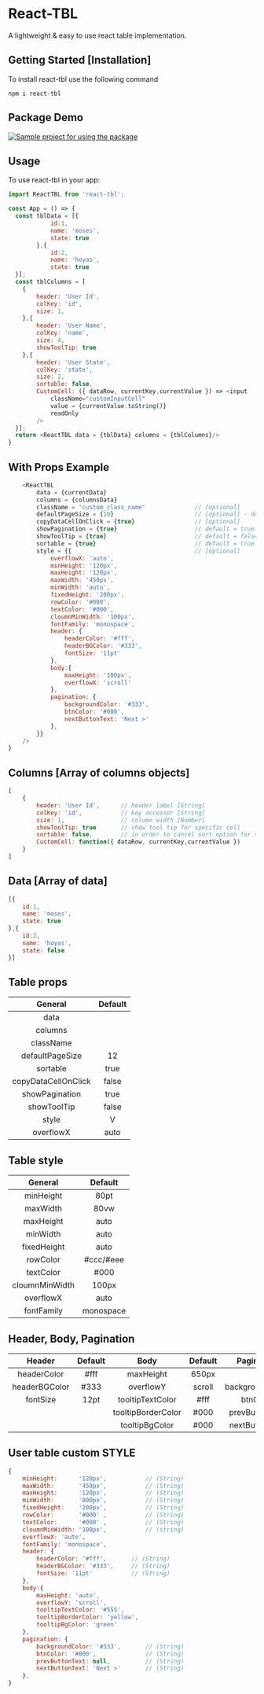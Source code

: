 # React-TBL

A lightweight & easy to use react table implementation.

## Getting Started [Installation]

To install react-tbl use the following command

```
npm i react-tbl
```
## Package Demo 

[![Sample project for using the package](https://codesandbox.io/static/img/play-codesandbox.svg)](https://codesandbox.io/s/react-tbl-586yc)

## Usage

To use react-tbl in your app:

```js
import ReactTBL from 'react-tbl';

const App = () => {
  const tblData = [{
            id:1,
            name: 'moses',
            state: true
        },{
            id:2,
            name: 'hoyas',
            state: true
  }];
  const tblColumns = [
    {
        header: 'User Id',
        colKey: 'id',
        size: 1,
    },{
        header: 'User Name',
        colKey: 'name',
        size: 4,
        showToolTip: true
    },{
        header: 'User State',
        colKey: 'state',
        size: 2,
        sortable: false,
        CustomCell: ({ dataRow, currentKey,currentValue }) => <input
            className="customInputCell"
            value = {currentValue.toString()}
            readOnly
        />
  }];
  return <ReactTBL data = {tblData} columns = {tblColumns}/>
}
```
## With Props Example
```js
    <ReactTBL
        data = {currentData}
        columns = {columnsData}
        className = "custom_class_name"              // [optional]
        defaultPageSize = {10}                       // [optional] - default = 12
        copyDataCellOnClick = {true}                 // [optional] 
        showPagination = {true}                      // default = true
        showToolTip = {true}                         // default = false
        sortable = {true}                            // default = true
        style = {{                                   // [optional] 
            overflowX: 'auto',
            minHeight: '120px',
            maxHeight: '120px',
            maxWidth: '450px',
            minWidth: 'auto',
            fixedHeight: '200px',
            rowColor: '#000',
            textColor: '#000',
            cloumnMinWidth: '100px',
            fontFamily: 'monospace',
            header: {
                headerColor: '#fff',
                headerBGColor: '#333',
                fontSize: '11pt'
            },
            body:{
                maxHeight: '100px',
                overflowX: 'scroll'
            },
            pagination: {
                backgroundColor: '#333',
                btnColor: '#000',
                nextButtonText: 'Next >'
            },
        }}
    />
}
```

## Columns [Array of columns objects]
```js
[
    {
        header: 'User Id',      // header label [String]
        colKey: 'id',           // key accessor [String]
        size: 1,                // column width [Number]
        showToolTip: true       // show tool tip for specific cell
        sortable: false,        // in order to cancel sort option for specific cell 
        CustomCell: function({ dataRow, currentKey,currentValue })
    }
]
```
## Data [Array of data]
```js
[{
    id:1,
    name: 'moses',
    state: true
},{
    id:2,
    name: 'hoyas',
    state: false
}]
```

## Table props

|        General          |    Default     |
| :-------------------:   | :------------: |
|    data                 |                |
|    columns              |                |
|    className            |                |
|    defaultPageSize      |       12       |
|    sortable             |      true      |
|    copyDataCellOnClick  |      false     |
|    showPagination       |      true      |
|    showToolTip          |      false     |   show tool tip for each cell
|    style                |       V        |
|    overflowX            |      auto      |

## Table style

|      General      |    Default    | 
| :---------------: |:-------------:| 
|     minHeight     |     80pt      | 
|     maxWidth      |     80vw      | 
|     maxHeight     |     auto      |  
|     minWidth      |     auto      |  
|    fixedHeight    |     auto      |  
|     rowColor      |   #ccc/#eee   |  
|    textColor      |     #000      |  
|  cloumnMinWidth   |     100px     |   
|     overflowX     |     auto      |
|    fontFamily     |   monospace   |

## Header, Body, Pagination

|    Header      |    Default    |         Body         |  Default  |    Pagination     |   Default     |
| :-----------:  | :-----------: |  :----------------:  | :-------: | :--------------:  | :-----------: |
|  headerColor   |      #fff     |       maxHeight      |   650px   |                   |               | 
|  headerBGColor |      #333     |       overflowY      |   scroll  |  backgroundColor  |    #333       |
|    fontSize    |      12pt     |   tooltipTextColor   |   #fff    |  btnColor         |    #000       |  
|                |               |   tooltipBorderColor |   #000    |  prevButtonText   |   Previous    |  
|                |               |    tooltipBgColor    |   #000    |  nextButtonText   |    Next       |             
 

## User table custom STYLE 
```js
{
    minHeight:      '120px',           // (String) 
    maxWidth:       '450px',           // (String) 
    maxHeight:      '120px',           // (String) 
    minWidth:       '800px',           // (String)
    fixedHeight:    '200px',           // (String) 
    rowColor:       '#000' ,           // (String) 
    textColor:      '#000' ,           // (String) 
    cloumnMinWidth: '100px',           // (string)
    overflowX: 'auto',
    fontFamily: 'monospace',
    header: {
        headerColor: '#fff',       // (String) 
        headerBGColor: '#333',     // (String) 
        fontSize: '11pt'           // (String) 
    },
    body:{
        maxHeight: 'auto',
        overflowY: 'scroll',
        tooltipTextColor: '#555',
        tooltipBorderColor: 'yellow',
        tooltipBgColor: 'green'
    },
    pagination: {
        backgroundColor: '#333',       // (String) 
        btnColor: '#000',              // (String) 
        prevButtonText: null,          // (String) 
        nextButtonText: 'Next >'       // (String) 
    },
}
```